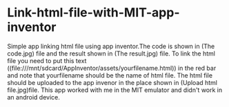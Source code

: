 # Link-html-file-with-MIT-app-inventor
Simple app linking html file using app inventor.The code is shown in (The code.jpg) file and the result shown in (The result.jpg) file. To link the html file you need to put this text ((file:///mnt/sdcard/AppInventor/assets/yourfilename.html)) in the red bar and note that yourfilename should be the name of html file. The html file should be uploaded to the app invenor in the place shown in (Upload html file.jpg)file. This app worked with me in the MIT emulator and didn't work in an android device.
